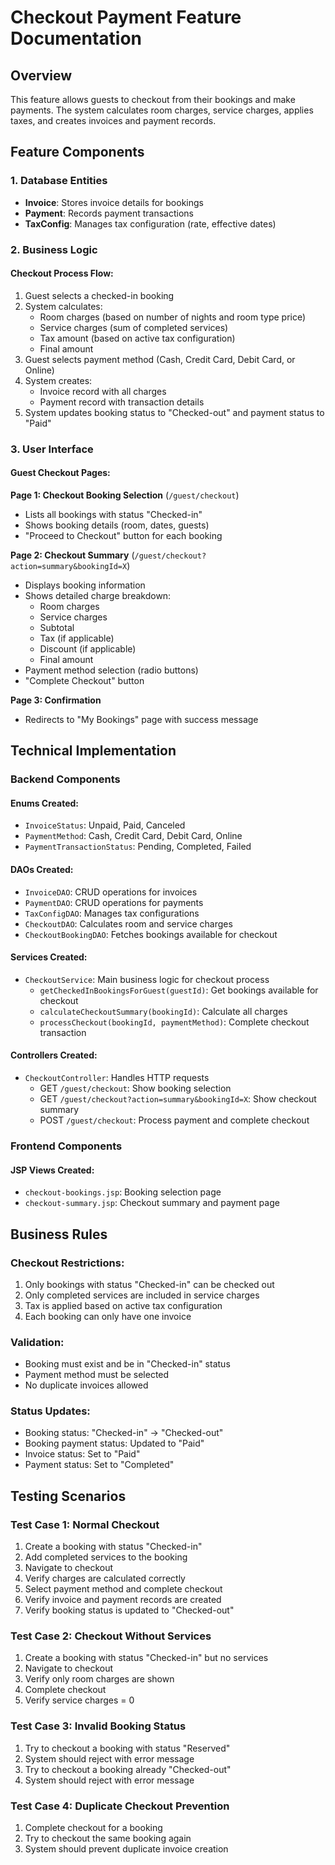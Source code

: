 # Checkout Payment Feature Documentation

## Overview
This feature allows guests to checkout from their bookings and make payments. The system calculates room charges, service charges, applies taxes, and creates invoices and payment records.

## Feature Components

### 1. Database Entities
- **Invoice**: Stores invoice details for bookings
- **Payment**: Records payment transactions
- **TaxConfig**: Manages tax configuration (rate, effective dates)

### 2. Business Logic

#### Checkout Process Flow:
1. Guest selects a checked-in booking
2. System calculates:
   - Room charges (based on number of nights and room type price)
   - Service charges (sum of completed services)
   - Tax amount (based on active tax configuration)
   - Final amount
3. Guest selects payment method (Cash, Credit Card, Debit Card, or Online)
4. System creates:
   - Invoice record with all charges
   - Payment record with transaction details
5. System updates booking status to "Checked-out" and payment status to "Paid"

### 3. User Interface

#### Guest Checkout Pages:

**Page 1: Checkout Booking Selection** (`/guest/checkout`)
- Lists all bookings with status "Checked-in"
- Shows booking details (room, dates, guests)
- "Proceed to Checkout" button for each booking

**Page 2: Checkout Summary** (`/guest/checkout?action=summary&bookingId=X`)
- Displays booking information
- Shows detailed charge breakdown:
  - Room charges
  - Service charges
  - Subtotal
  - Tax (if applicable)
  - Discount (if applicable)
  - Final amount
- Payment method selection (radio buttons)
- "Complete Checkout" button

**Page 3: Confirmation**
- Redirects to "My Bookings" page with success message

## Technical Implementation

### Backend Components

#### Enums Created:
- `InvoiceStatus`: Unpaid, Paid, Canceled
- `PaymentMethod`: Cash, Credit Card, Debit Card, Online
- `PaymentTransactionStatus`: Pending, Completed, Failed

#### DAOs Created:
- `InvoiceDAO`: CRUD operations for invoices
- `PaymentDAO`: CRUD operations for payments
- `TaxConfigDAO`: Manages tax configurations
- `CheckoutDAO`: Calculates room and service charges
- `CheckoutBookingDAO`: Fetches bookings available for checkout

#### Services Created:
- `CheckoutService`: Main business logic for checkout process
  - `getCheckedInBookingsForGuest(guestId)`: Get bookings available for checkout
  - `calculateCheckoutSummary(bookingId)`: Calculate all charges
  - `processCheckout(bookingId, paymentMethod)`: Complete checkout transaction

#### Controllers Created:
- `CheckoutController`: Handles HTTP requests
  - GET `/guest/checkout`: Show booking selection
  - GET `/guest/checkout?action=summary&bookingId=X`: Show checkout summary
  - POST `/guest/checkout`: Process payment and complete checkout

### Frontend Components

#### JSP Views Created:
- `checkout-bookings.jsp`: Booking selection page
- `checkout-summary.jsp`: Checkout summary and payment page


## Business Rules

### Checkout Restrictions:
1. Only bookings with status "Checked-in" can be checked out
2. Only completed services are included in service charges
3. Tax is applied based on active tax configuration
4. Each booking can only have one invoice

### Validation:
- Booking must exist and be in "Checked-in" status
- Payment method must be selected
- No duplicate invoices allowed

### Status Updates:
- Booking status: "Checked-in" → "Checked-out"
- Booking payment status: Updated to "Paid"
- Invoice status: Set to "Paid"
- Payment status: Set to "Completed"



## Testing Scenarios

### Test Case 1: Normal Checkout
1. Create a booking with status "Checked-in"
2. Add completed services to the booking
3. Navigate to checkout
4. Verify charges are calculated correctly
5. Select payment method and complete checkout
6. Verify invoice and payment records are created
7. Verify booking status is updated to "Checked-out"

### Test Case 2: Checkout Without Services
1. Create a booking with status "Checked-in" but no services
2. Navigate to checkout
3. Verify only room charges are shown
4. Complete checkout
5. Verify service charges = 0

### Test Case 3: Invalid Booking Status
1. Try to checkout a booking with status "Reserved"
2. System should reject with error message
3. Try to checkout a booking already "Checked-out"
4. System should reject with error message

### Test Case 4: Duplicate Checkout Prevention
1. Complete checkout for a booking
2. Try to checkout the same booking again
3. System should prevent duplicate invoice creation




